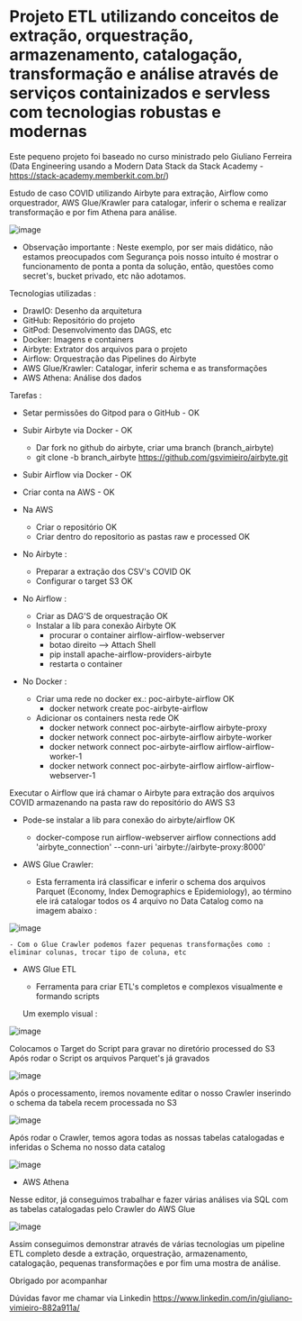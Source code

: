 # Projeto ETL utilizando conceitos de extração, orquestração, armazenamento, catalogação, transformação e análise através de serviços containizados e servless com tecnologias robustas e modernas

Este pequeno projeto foi baseado no curso ministrado pelo Giuliano Ferreira (Data Engineering usando a Modern Data Stack da Stack Academy - https://stack-academy.memberkit.com.br/)

Estudo de caso COVID utilizando Airbyte para extração, Airflow como orquestrador, AWS Glue/Krawler para catalogar, inferir o schema e realizar transformação e por fim Athena para análise. 

![image](https://github.com/gsvimieiro/POC_Covid_AirFlow_AirByte_AWS_Glue_Athena/assets/25323854/79055717-7060-432a-9804-eb09408f0e51)



- Observação importante : Neste exemplo, por ser mais didático, não estamos preocupados com Segurança pois nosso intuíto é mostrar o funcionamento de ponta a ponta da solução, então, questões como secret's, bucket privado, etc não adotamos.

Tecnologias utilizadas :

- DrawIO: Desenho da arquitetura
- GitHub: Repositório do projeto
- GitPod: Desenvolvimento das DAGS, etc
- Docker: Imagens e containers
- Airbyte: Extrator dos arquivos para o projeto
- Airflow: Orquestração das Pipelines do Airbyte
- AWS Glue/Krawler: Catalogar, inferir schema e as transformações
- AWS Athena: Análise dos dados

Tarefas :

- Setar permissões do Gitpod para o GitHub - OK
- Subir Airbyte via Docker - OK
    - Dar fork no github do airbyte, criar uma branch (branch_airbyte)
    - git clone -b branch_airbyte https://github.com/gsvimieiro/airbyte.git

- Subir Airflow via Docker - OK
- Criar conta na AWS - OK
- Na AWS
    - Criar o repositório OK
    - Criar dentro do repositorio as pastas raw e processed OK
- No Airbyte :
    - Preparar a extração dos CSV's COVID  OK
    - Configurar o target S3 OK
- No Airflow :
    - Criar as DAG'S de orquestração OK
    - Instalar a lib para conexão Airbyte OK
        - procurar o container airflow-airflow-webserver 
        - botao direito --> Attach Shell
        - pip install apache-airflow-providers-airbyte
        - restarta o container
- No Docker : 
    - Criar uma rede no docker ex.: poc-airbyte-airflow OK
        - docker network create poc-airbyte-airflow
    - Adicionar os containers nesta rede OK
        - docker network connect poc-airbyte-airflow airbyte-proxy
        - docker network connect poc-airbyte-airflow airbyte-worker
        - docker network connect poc-airbyte-airflow airflow-airflow-worker-1
        - docker network connect poc-airbyte-airflow airflow-airflow-webserver-1

Executar o Airflow que irá chamar o Airbyte para extração dos arquivos COVID armazenando na pasta raw do repositório do AWS S3

- Pode-se instalar a lib para conexão do airbyte/airflow  OK

    - docker-compose run airflow-webserver airflow connections add 'airbyte_connection' --conn-uri 'airbyte://airbyte-proxy:8000'

- AWS Glue Crawler:
    - Esta ferramenta irá classificar e inferir o schema dos arquivos Parquet (Economy, Index Demographics e Epidemiology), ao término ele irá catalogar todos os 4 arquivo no Data Catalog como na imagem abaixo :

![image](https://github.com/gsvimieiro/POC_Covid_AirFlow_AirByte_AWS_Glue_Athena/assets/25323854/40cc46b9-89e1-4c49-adb0-355e167a7239)
      
    - Com o Glue Crawler podemos fazer pequenas transformações como : eliminar colunas, trocar tipo de coluna, etc

- AWS Glue ETL

    - Ferramenta para criar ETL's completos e complexos visualmente e formando scripts

    Um exemplo visual :

![image](https://github.com/gsvimieiro/POC_Covid_AirFlow_AirByte_AWS_Glue_Athena/assets/25323854/14dca5e6-272f-4f1a-b2c0-b3280b30f94b)

Colocamos o Target do Script para gravar no diretório processed do S3
Após rodar o Script os arquivos Parquet's já gravados

![image](https://github.com/gsvimieiro/POC_Covid_AirFlow_AirByte_AWS_Glue_Athena/assets/25323854/ee53f3aa-ff12-407c-8a65-f06368ff188f)

Após o processamento, iremos novamente editar o nosso Crawler inserindo o schema da tabela recem processada  no S3

![image](https://github.com/gsvimieiro/POC_Covid_AirFlow_AirByte_AWS_Glue_Athena/assets/25323854/bb55dc96-20a0-4cb5-b8eb-c4536fdf6bc9)

Após rodar o Crawler, temos agora todas as nossas tabelas catalogadas e inferidas o Schema no nosso data catalog

![image](https://github.com/gsvimieiro/POC_Covid_AirFlow_AirByte_AWS_Glue_Athena/assets/25323854/6bcc2458-4f36-4561-a69f-7eb42de65332)


- AWS Athena
  
Nesse editor, já conseguimos trabalhar e fazer várias análises via SQL com as tabelas catalogadas pelo Crawler do AWS Glue

![image](https://github.com/gsvimieiro/POC_Covid_AirFlow_AirByte_AWS_Glue_Athena/assets/25323854/403c24c3-483e-4b76-a1a4-f3c9f686f4b0)


Assim conseguimos demonstrar através de várias tecnologias um pipeline ETL completo desde a extração, orquestração, armazenamento, catalogação, pequenas transformações e por fim uma mostra de análise.

Obrigado por acompanhar 

Dúvidas favor me chamar via Linkedin https://www.linkedin.com/in/giuliano-vimieiro-882a911a/

    


